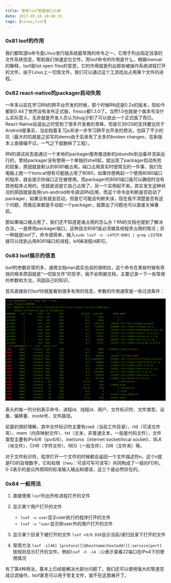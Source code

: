 ```yaml
---
title: 使用lsof查看端口占用
date: 2017-05-16 18:48:31
tags: [Linux,lsof]
---
```


### 0x81 lsof的作用
我们都知道ls命令是Linux发行版系统最常用的命令之一，它用于列出指定目录的文件系统信息，帮助我们快速定位文件。而lsof命令的作用是什么，根据manual的解释，lsof是list open files的意思，它的作用就是列出那些被操作系统进程打开的文件，由于Linux上一切皆文件，我们可以通过这个工具找出占用某个文件的进程。

### 0x82 react-native的packager启动失败
一年多以前在学习RN的跨平台开发的时候，那个时候RN还是0.2x的版本，现如今都到0.44了依然没有发布正式版，fresco都1.3.0了。当然1.0也就是个版本号没什么实际意义，无非就是开发人员认为bug少到了可以放出一个正式版了而已。React-Native自退出之时受到了很多开发者的青睐，但是它对iOS的支持要远优于Android是事实，当初抱着复习js并进一步学习跨平台开发的想法，也踩了不少的坑（最大的坑就是之前写的demo由于后来有了太多的broken changes，在新版本上直接编不过，一气之下就删掉了工程）。

RN的调试状态是通过一个本地的packager服务推送新的jsbundle到设备并渲染运行的，曾经packager没有使用一个单独的shell起，就出现了packager启动失败的现象，原因就是默认的8081被占用。端口占用其实时很常见的一件事，我们在电脑上跑一个tomcat很有可能就占用了8080，如果你想再起一个使用8080端口的程序，就会提示你端口正在被使用。而packager的8081端口我可以确信时没有其他程序占用的，也就是说是它自己占用了，另一个实例起不来。其实发生这种状况的原因就是我用run-android命令调试RN应用，而这个命令会判断是否启动了packager，如果没有就会启动，但是它可能会判断失误，现在我不清楚是否有这个问题，而我后来都是手动起一个packager，就算出了问题也可以直接关掉重启。

那如果端口被占用了，我们还不知道是谁占用的怎么办？RN的文档也提到了解决办法，一是修改packager端口，这种适合8081是必须被其他程序占用的情况；另一种就是lsof了，命令很简单，输入`sudo lsof -n -i4TCP:8081 | grep LISTEN`就可以找到占用8081端口的进程，kill掉进程id即可。

### 0x83 lsof展示的信息
lsof的参数非常的多，通用文档man其实也说的很明白，这个命令在某些时候有奇效的根本原因就是“一切皆文件”的哲学，我不会照搬文档，主要记录一下一些常用的参数和方法，巩固自己的知识。

首先直接执行lsof你就能看到很多有用的信息，参数的作用通常是一些过滤条件：

![lsof关于自身的结果](/images/2017_05_16_01.png)

表头的每一列分别表示命令、进程id、线程id、用户、文件标识符、文件类型、设备、偏移量、inode号、文件路径。

前面的很好理解，其中文件标识符主要有cwd（当前工作目录）、rtd（可读文件夹）、mem（内存映射文件）、txt（文本，非普通文本，一般是代码文件），文件类型主要有IPv4/6（ipv4/6）、inet/unix（internet socket/local socket）、BLK（块文件）、CHR（字符文件）、REG（一般文件）、DIR（文件夹）等。

对于文件标识符，程序打开一个文件的时候都会返回一个文件描述符n，这个n就是FD的自增数字，它和权限（rwu：可读可写可读写）共同构成了一般的FD列，0-2表示的是众所周知的标准输入输出和错误，这三个是必然存在的。

### 0x84 一般用法
1. 直接使用
    `lsof`列出所有进程打开的文件

2. 显示某个用户打开的文件
    * `lsof -u user`显示user执行的程序打开的文件
    * `lsof -u ^user`显示除user外的用户打开的文件

3. 显示某个目录下被打开的文件
    `lsof +d/D DIR`显示当前/递归目录下打开的文件

4. 常用方法
    `lsof -i[46] [protocol][@hostname|hostaddr][:service|port]`按规则显示打开的文件，例如`lsof -n -i4 :22`表示查看22端口在IPv4下的使用情况

有了第4种用法，基本上已经能解决大部分问题了，我们还可以使用强大的管道完成过滤操作，lsof甚至可以用于恢复文件，就不在这里展开了。

